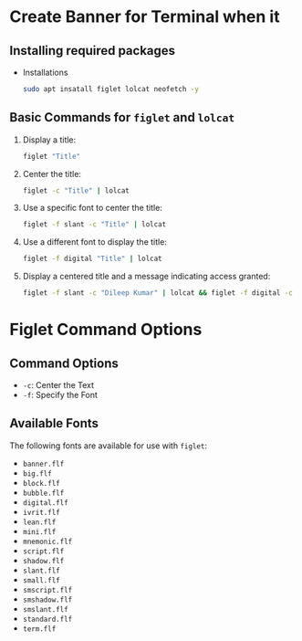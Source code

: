# Create Banner for Terminal when it 

## Installing required packages

+ Installations
   ```bash
   sudo apt insatall figlet lolcat neofetch -y
   ```

## Basic Commands for `figlet` and `lolcat`

1. Display a title:
   ```bash
   figlet "Title"
   ```

2. Center the title:
   ```bash
   figlet -c "Title" | lolcat
   ```

3. Use a specific font to center the title:
   ```bash
   figlet -f slant -c "Title" | lolcat
   ```
   
4. Use a different font to display the title:
   ```bash
   figlet -f digital "Title" | lolcat
   ```

6. Display a centered title and a message indicating access granted:
   ```bash
   figlet -f slant -c "Dileep Kumar" | lolcat && figlet -f digital -c "Access Granted !!" | lolcat
   ```

# Figlet Command Options

## Command Options

- `-c`: Center the Text
- `-f`: Specify the Font

## Available Fonts

The following fonts are available for use with `figlet`:

- `banner.flf`
- `big.flf`
- `block.flf`
- `bubble.flf`
- `digital.flf`
- `ivrit.flf`
- `lean.flf`
- `mini.flf`
- `mnemonic.flf`
- `script.flf`
- `shadow.flf`
- `slant.flf`
- `small.flf`
- `smscript.flf`
- `smshadow.flf`
- `smslant.flf`
- `standard.flf`
- `term.flf`
